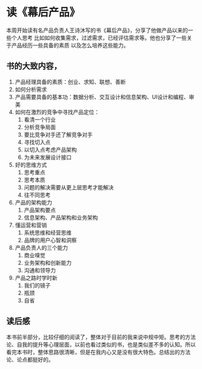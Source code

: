 # 读《幕后产品》

本周开始读有名产品负责人王诗沐写的书《幕后产品》，分享了他做产品以来的一些个人思考
比如如何收集需求，过滤需求，已经评估需求等。他也分享了一些关于产品经历一些具备的素质
以及怎么培养这些能力。

## 书的大致内容，
1. 产品经理具备的素质：创业、求知、联想、善断
2. 如何分析需求
3. 产品需要具备的基本功：数据分析、交互设计和信息架构、UI设计和编程、审美
4. 如何在激烈的竞争中寻找产品定位：
   1. 看清一个行业
   2. 分析竞争局面
   3. 要比竞争对手还了解竞争对手
   4. 寻找切入点
   5. 以切入点考虑产品架构
   6. 为未来发展设计接口
5. 好的思维方式
   1. 思考重点
   2. 思考本质
   3. 问题的解决需要从更上层思考才能解决
   4. 往不同思考
6. 产品的架构能力
   1. 产品架构要点
   2. 信息架构、产品架构和业务架构
7. 懂运营和营销
   1. 系统思维和经营思维
   2. 品牌的用户心智和洞察
8. 产品负责人的三个能力
   1. 商业嗅觉
   2. 业务架构和创新能力
   3. 沟通和领导力
9.  产品之路时学时新
    1. 我们的镜子
    2. 瓶颈
    3. 自省

## 读后感
本书前半部分，比较仔细的阅读了，整体对于目前的我来说中规中矩。思考的方法论、自我的提升等心理层面，以前也看过类似的书，也是类似差不多的认知。所以看完本书时，整体思路很清晰，但是在我内心又是没有很大特色。总结出的方法论、论点都挺好的。